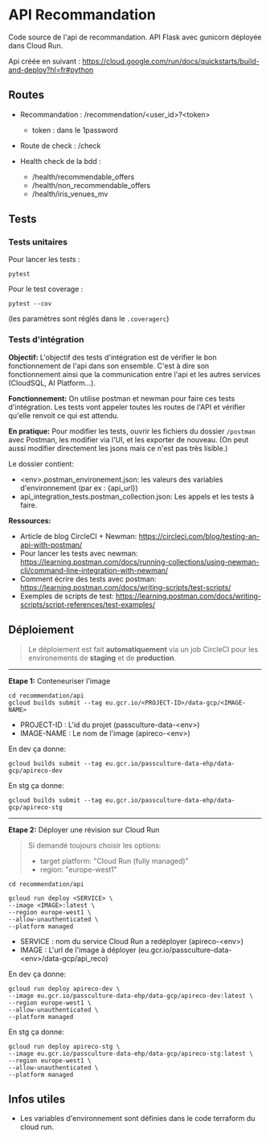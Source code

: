 # API Recommandation

Code source de l'api de recommandation.
API Flask avec gunicorn déployée dans Cloud Run.

Api créée en suivant : https://cloud.google.com/run/docs/quickstarts/build-and-deploy?hl=fr#python


## Routes
- Recommandation : /recommendation/<user_id>?\<token>
  - token : dans le 1password

- Route de check : /check

- Health check de la bdd :
  - /health/recommendable_offers
  - /health/non_recommendable_offers
  - /health/iris_venues_mv


## Tests

### Tests unitaires

Pour lancer les tests :
```
pytest
```

Pour le test coverage :
```
pytest --cov
```
(les paramètres sont réglés dans le `.coveragerc`)

### Tests d'intégration

**Objectif:**
L'objectif des tests d'intégration est de vérifier le bon fonctionnement de l'api dans son ensemble. C'est à dire son fonctionnement ainsi que la communication entre l'api et les autres services (CloudSQL, AI Platform...).

**Fonctionnement:**
On utilise postman et newman pour faire ces tests d'intégration.
Les tests vont appeler toutes les routes de l'API et vérifier qu'elle renvoit ce qui est attendu.

**En pratique:**
Pour modifier les tests, ouvrir les fichiers du dossier `/postman` avec Postman, les modifier via l'UI, et les exporter de nouveau. (On peut aussi modifier directement les jsons mais ce n'est pas très lisible.)

Le dossier contient:
- \<env>.postman_environement.json: les valeurs des variables d'environnement (par ex : {api_url})
- api_integration_tests.postman_collection.json: Les appels et les tests à faire.




**Ressources:**
- Article de blog CircleCI + Newman: https://circleci.com/blog/testing-an-api-with-postman/
- Pour lancer les tests avec newman: https://learning.postman.com/docs/running-collections/using-newman-cli/command-line-integration-with-newman/
- Comment écrire des tests avec postman: https://learning.postman.com/docs/writing-scripts/test-scripts/
- Exemples de scripts de test: https://learning.postman.com/docs/writing-scripts/script-references/test-examples/


## Déploiement

>Le déploiement est fait **automatiquement** via un job CircleCI pour les environements de **staging** et de **production**.

------

**Etape 1:** Conteneuriser l'image

```
cd recommendation/api
gcloud builds submit --tag eu.gcr.io/<PROJECT-ID>/data-gcp/<IMAGE-NAME>
```
- PROJECT-ID : L'id du projet (passculture-data-\<env>)
- IMAGE-NAME : Le nom de l'image (apireco-\<env>)

En dev ça donne:
```
gcloud builds submit --tag eu.gcr.io/passculture-data-ehp/data-gcp/apireco-dev
```


En stg ça donne:
```
gcloud builds submit --tag eu.gcr.io/passculture-data-ehp/data-gcp/apireco-stg
```

-------

**Etape 2:** Déployer une révision sur Cloud Run

>Si demandé toujours choisir les options:
>- target platform: "Cloud Run (fully managed)"
>- region: "europe-west1"


```
cd recommendation/api

gcloud run deploy <SERVICE> \
--image <IMAGE>:latest \
--region europe-west1 \
--allow-unauthenticated \
--platform managed
```
- SERVICE : nom du service Cloud Run a redéployer (apireco-\<env>)
- IMAGE : L'url de l'image à déployer (eu.gcr.io/passculture-data-\<env>/data-gcp/api_reco)

En dev ça donne:
```
gcloud run deploy apireco-dev \
--image eu.gcr.io/passculture-data-ehp/data-gcp/apireco-dev:latest \
--region europe-west1 \
--allow-unauthenticated \
--platform managed
```

En stg ça donne:
```
gcloud run deploy apireco-stg \
--image eu.gcr.io/passculture-data-ehp/data-gcp/apireco-stg:latest \
--region europe-west1 \
--allow-unauthenticated \
--platform managed
```


## Infos utiles

- Les variables d'environnement sont définies dans le code terraform du cloud run.
